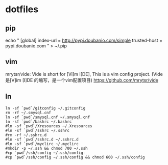 # dotfiles

## pip

echo "
[global]
index-url = http://pypi.doubanio.com/simple
trusted-host = pypi.doubanio.com
" > ~/.pip

## vim

mrytsr/vide: Vide is short for [Vi]m I[DE], This is a vim config project. (Vide是[V]im [I]DE 的缩写，是一个vim配置项目)
https://github.com/mrytsr/vide

## ln

	ln -sf `pwd`/gitconfig ~/.gitconfig
	rm -rf ~/.smysql.cnf
	ln -sf `pwd`/smysql.cnf ~/.smysql.cnf
	ln -sf `pwd`/bashrc ~/.bashrc
    #ln -sf `pwd`/Xresources ~/.Xresources
	#ln -sf `pwd`/sshrc ~/.sshrc
	#rm -rf ~/.sshrc.d
	#ln -sf `pwd`/sshrc.d ~/.sshrc.d
	#ln -sf `pwd`/myclirc ~/.myclirc
	#mkdir -p ~/.ssh && chmod 700 ~/.ssh
	#cp `pwd`/ssh/config ~/.ssh/config-
	#cp `pwd`/ssh/config ~/.ssh/config && chmod 600 ~/.ssh/config
